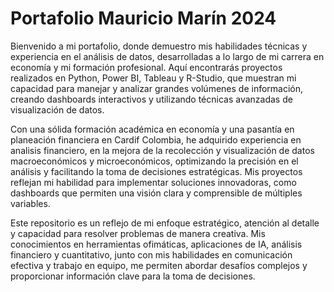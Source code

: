 #  Portafolio Mauricio Marín 2024

Bienvenido a mi portafolio, donde demuestro mis habilidades técnicas y experiencia en el análisis de datos, desarrolladas a lo largo de mi carrera en economía y mi formación profesional. Aquí encontrarás proyectos realizados en Python, Power BI, Tableau y R-Studio, que muestran mi capacidad para manejar y analizar grandes volúmenes de información, creando dashboards interactivos y utilizando técnicas avanzadas de visualización de datos.

Con una sólida formación académica en economía y una pasantía en planeación financiera en Cardif Colombia, he adquirido experiencia en analisis financiero, en la mejora de la recolección y visualización de datos macroeconómicos y microeconómicos, optimizando la precisión en el análisis y facilitando la toma de decisiones estratégicas. Mis proyectos reflejan mi habilidad para implementar soluciones innovadoras, como dashboards que permiten una visión clara y comprensible de múltiples variables.

Este repositorio es un reflejo de mi enfoque estratégico, atención al detalle y capacidad para resolver problemas de manera creativa. Mis conocimientos en herramientas ofimáticas, aplicaciones de IA, análisis financiero y cuantitativo, junto con mis habilidades en comunicación efectiva y trabajo en equipo, me permiten abordar desafíos complejos y proporcionar información clave para la toma de decisiones.
